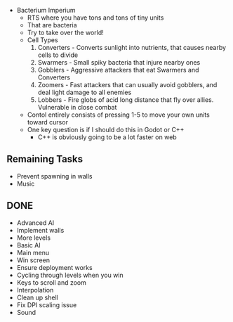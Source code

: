 - Bacterium Imperium
  - RTS where you have tons and tons of tiny units
  - That are bacteria
  - Try to take over the world!
  - Cell Types
    1. Converters - Converts sunlight into nutrients, that causes nearby cells to divide
    2. Swarmers - Small spiky bacteria that injure nearby ones
    3. Gobblers - Aggressive attackers that eat Swarmers and Converters
    4. Zoomers - Fast attackers that can usually avoid gobblers, and deal light damage to all enemies
    5. Lobbers - Fire globs of acid long distance that fly over allies. Vulnerable in close combat
  - Contol entirely consists of pressing 1-5 to move your own units toward cursor
  - One key question is if I should do this in Godot or C++
    - C++ is obviously going to be a lot faster on web

## Remaining Tasks
- Prevent spawning in walls
- Music

## DONE
- Advanced AI
- Implement walls
- More levels
- Basic AI
- Main menu
- Win screen
- Ensure deployment works
- Cycling through levels when you win
- Keys to scroll and zoom
- Interpolation
- Clean up shell
- Fix DPI scaling issue
- Sound